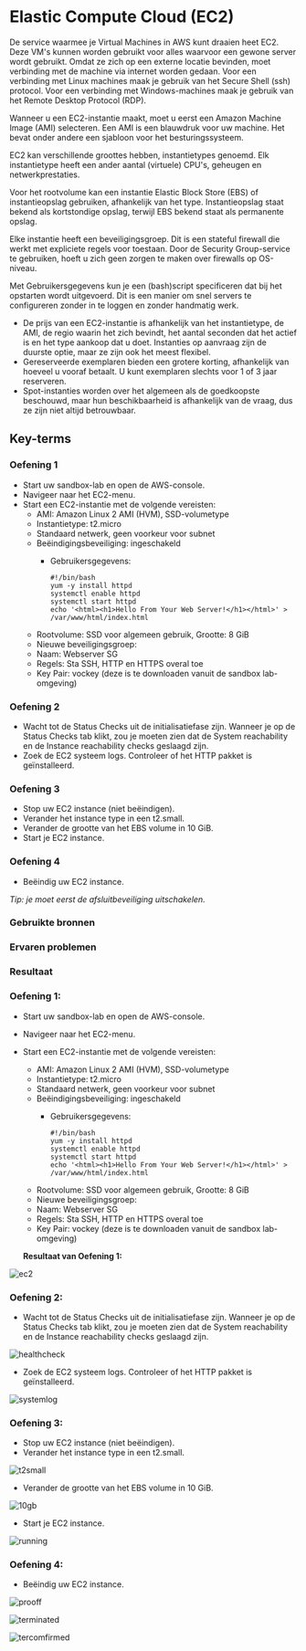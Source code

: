 # Elastic Compute Cloud (EC2)
De service waarmee je Virtual Machines in AWS kunt draaien heet EC2. Deze VM's kunnen worden gebruikt voor alles waarvoor een gewone server wordt gebruikt. Omdat ze zich op een externe locatie bevinden, moet verbinding met de machine via internet worden gedaan. Voor een verbinding met Linux machines maak je gebruik van het Secure Shell (ssh) protocol. Voor een verbinding met Windows-machines maak je gebruik van het Remote Desktop Protocol (RDP).

Wanneer u een EC2-instantie maakt, moet u eerst een Amazon Machine Image (AMI) selecteren. Een AMI is een blauwdruk voor uw machine. Het bevat onder andere een sjabloon voor het besturingssysteem.

EC2 kan verschillende groottes hebben, instantietypes genoemd. Elk instantietype heeft een ander aantal (virtuele) CPU's, geheugen en netwerkprestaties.

Voor het rootvolume kan een instantie Elastic Block Store (EBS) of instantieopslag gebruiken, afhankelijk van het type. Instantieopslag staat bekend als kortstondige opslag, terwijl EBS bekend staat als permanente opslag.

Elke instantie heeft een beveiligingsgroep. Dit is een stateful firewall die werkt met expliciete regels voor toestaan. Door de Security Group-service te gebruiken, hoeft u zich geen zorgen te maken over firewalls op OS-niveau.

Met Gebruikersgegevens kun je een (bash)script specificeren dat bij het opstarten wordt uitgevoerd. Dit is een manier om snel servers te configureren zonder in te loggen en zonder handmatig werk.

- De prijs van een EC2-instantie is afhankelijk van het instantietype, de AMI, de regio waarin het zich bevindt, het aantal seconden dat het actief is en het type aankoop dat u doet.
Instanties op aanvraag zijn de duurste optie, maar ze zijn ook het meest flexibel.
- Gereserveerde exemplaren bieden een grotere korting, afhankelijk van hoeveel u vooraf betaalt. U kunt exemplaren slechts voor 1 of 3 jaar reserveren.
- Spot-instanties worden over het algemeen als de goedkoopste beschouwd, maar hun beschikbaarheid is afhankelijk van de vraag, dus ze zijn niet altijd betrouwbaar.

## Key-terms

### Oefening 1
- Start uw sandbox-lab en open de AWS-console.
- Navigeer naar het EC2-menu.
- Start een EC2-instantie met de volgende vereisten:
  - AMI: Amazon Linux 2 AMI (HVM), SSD-volumetype
  - Instantietype: t2.micro
  - Standaard netwerk, geen voorkeur voor subnet
  - Beëindigingsbeveiliging: ingeschakeld
    - Gebruikersgegevens:
  
          #!/bin/bash
          yum -y install httpd
          systemctl enable httpd
          systemctl start httpd
          echo '<html><h1>Hello From Your Web Server!</h1></html>' > /var/www/html/index.html
  - Rootvolume: SSD voor algemeen gebruik, Grootte: 8 GiB
  - Nieuwe beveiligingsgroep:
  - Naam: Webserver SG
  - Regels: Sta SSH, HTTP en HTTPS overal toe
  - Key Pair: vockey (deze is te downloaden vanuit de sandbox lab-omgeving)
  
### Oefening 2
- Wacht tot de Status Checks uit de initialisatiefase zijn. Wanneer je op de Status Checks tab klikt, zou je moeten zien dat de System reachability en de Instance reachability checks geslaagd zijn.
- Zoek de EC2 systeem logs. Controleer of het HTTP pakket is geïnstalleerd.

### Oefening 3
- Stop uw EC2 instance (niet beëindigen).
- Verander het instance type in een t2.small.
- Verander de grootte van het EBS volume in 10 GiB.
- Start je EC2 instance.

### Oefening 4
- Beëindig uw EC2 instance.

_Tip: je moet eerst de afsluitbeveiliging uitschakelen._

### Gebruikte bronnen

### Ervaren problemen

### Resultaat

### Oefening 1:
- Start uw sandbox-lab en open de AWS-console.
- Navigeer naar het EC2-menu.
- Start een EC2-instantie met de volgende vereisten:
  - AMI: Amazon Linux 2 AMI (HVM), SSD-volumetype
  - Instantietype: t2.micro
  - Standaard netwerk, geen voorkeur voor subnet
  - Beëindigingsbeveiliging: ingeschakeld
    - Gebruikersgegevens:
  
          #!/bin/bash
          yum -y install httpd
          systemctl enable httpd
          systemctl start httpd
          echo '<html><h1>Hello From Your Web Server!</h1></html>' > /var/www/html/index.html
  - Rootvolume: SSD voor algemeen gebruik, Grootte: 8 GiB
  - Nieuwe beveiligingsgroep:
  - Naam: Webserver SG
  - Regels: Sta SSH, HTTP en HTTPS overal toe
  - Key Pair: vockey (deze is te downloaden vanuit de sandbox lab-omgeving)
  

  **Resultaat van Oefening 1:**

![ec2](../00_includes/ec2.JPG)

### Oefening 2:

- Wacht tot de Status Checks uit de initialisatiefase zijn. Wanneer je op de Status Checks tab klikt, zou je moeten zien dat de System reachability en de Instance reachability checks geslaagd zijn.

![healthcheck](../00_includes/healthcheck.JPG)

- Zoek de EC2 systeem logs. Controleer of het HTTP pakket is geïnstalleerd.

![systemlog](../00_includes/systemlog.JPG)

### Oefening 3:

- Stop uw EC2 instance (niet beëindigen).
- Verander het instance type in een t2.small.

![t2small](../00_includes/t2small.JPG)

- Verander de grootte van het EBS volume in 10 GiB.

![10gb](../00_includes/10gb.JPG)

- Start je EC2 instance.

![running](../00_includes/running.JPG)

### Oefening 4:

- Beëindig uw EC2 instance.

![prooff](../00_includes/prooff.JPG)

![terminated](../00_includes/terminated.JPG)

![tercomfirmed](../00_includes/tercomfirmed.JPG)